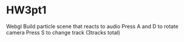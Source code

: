 # HW3pt1
Webgl Build
particle scene that reacts to audio
Press A and D to rotate camera
Press S to change track (3tracks total)
